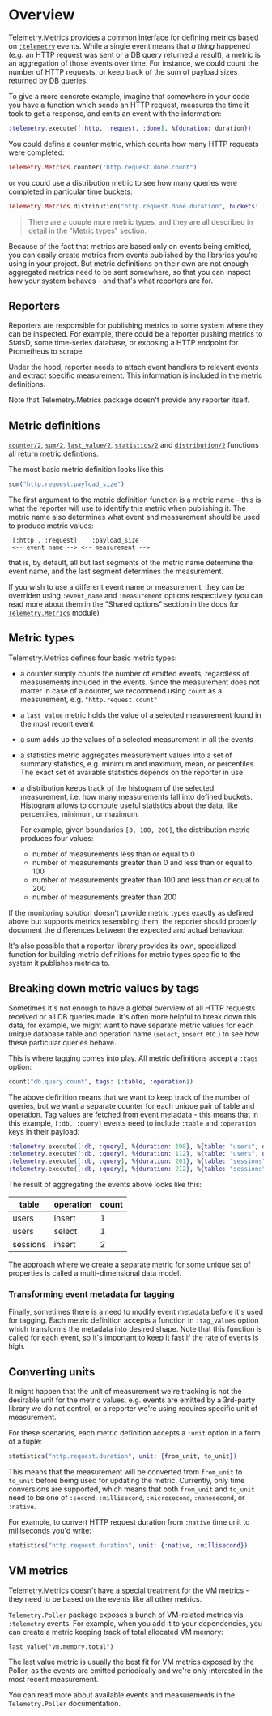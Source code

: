 # Overview

Telemetry.Metrics provides a common interface for defining metrics based on
[`:telemetry`](https://github.com/beam-telemetry/telemetry) events. While a single event means that
_a thing_ happened (e.g. an HTTP request was sent or a DB query returned a result), a metric
is an aggregation of those events over time. For instance, we could count the number of HTTP
requests, or keep track of the sum of payload sizes returned by DB queries.

To give a more concrete example, imagine that somewhere in your code you have a function which sends
an HTTP request, measures the time it took to get a response, and emits an event with the information:

```elixir
:telemetry.execute([:http, :request, :done], %{duration: duration})
```

You could define a counter metric, which counts how many HTTP requests were completed:

```elixir
Telemetry.Metrics.counter("http.request.done.count")
```

or you could use a distribution metric to see how many queries were completed in particular time
buckets:

```elixir
Telemetry.Metrics.distribution("http.request.done.duration", buckets: [100, 200, 300])
```

> There are a couple more metric types, and they are all described in detail in the "Metric types"
> section.

Because of the fact that metrics are based only on events being emitted, you can easily create
metrics from events published by the libraries you're using in your project. But metric definitions
on their own are not enough - aggregated metrics need to be sent somewhere, so that you can inspect
how your system behaves - and that's what reporters are for.

## Reporters

Reporters are responsible for publishing metrics to some system where they can be inspected. For
example, there could be a reporter pushing metrics to StatsD, some time-series database, or exposing
a HTTP endpoint for Prometheus to scrape.

Under the hood, reporter needs to attach event handlers to relevant events and extract specific
measurement. This information is included in the metric definitions.

Note that Telemetry.Metrics package doesn't provide any reporter itself.

## Metric definitions

[`counter/2`](./Telemetry.Metrics.html#counter/2), [`sum/2`](./Telemetry.Metrics.html#sum/2),
[`last_value/2`](./Telemetry.Metrics.html#last_value/2),
[`statistics/2`](./Telemetry.Metrics.html#statistics/2) and
[`distribution/2`](./Telemetry.Metrics.html#distribution/2) functions all return metric defintions.

The most basic metric definition looks like this

```elixir
sum("http.request.payload_size")
```

The first argument to the metric definition function is a metric name - this is what the reporter
will use to identify this metric when publishing it. The metric name also determines what event and
measurement should be used to produce metric values:

```
 [:http , :request]    :payload_size
 <-- event name --> <-- measurement -->
```

that is, by default, all but last segments of the metric name determine the event name, and the last
segment determines the measurement.

If you wish to use a different event name or measurement, they can be overriden using `:event_name`
and `:measurement` options respectively (you can read more about them in the "Shared options"
section in the docs for [`Telemetry.Metrics`](./Telemetry.Metrics.html#shared-options) module)

## Metric types

Telemetry.Metrics defines four basic metric types:

- a counter simply counts the number of emitted events, regardless of measurements included in the
  events. Since the measurement does not matter in case of a counter, we recommend using `count`
  as a measurement, e.g. `"http.request.count"`
- a `last_value` metric holds the value of a selected measurement found in the most recent event
- a sum adds up the values of a selected measurement in all the events
- a statistics metric aggregates measurement values into a set of summary statistics, e.g.
  minimum and maximum, mean, or percentiles. The exact set of available statistics depends on the
  reporter in use
- a distribution keeps track of the histogram of the selected measurement, i.e. how many
  measurements fall into defined buckets. Histogram allows to compute useful statistics about
  the data, like percentiles, minimum, or maximum.

  For example, given boundaries `[0, 100, 200]`, the distribution metric produces four values:

  - number of measurements less than or equal to 0
  - number of measurements greater than 0 and less than or equal to 100
  - number of measurements greater than 100 and less than or equal to 200
  - number of measurements greater than 200

If the monitoring solution doesn't provide metric types exactly as defined above but supports
metrics resembling them, the reporter should properly document the differences between the expected
and actual behaviour.

It's also possible that a reporter library provides its own, specialized function for building
metric definitions for metric types specific to the system it publishes metrics to.

## Breaking down metric values by tags

Sometimes it's not enough to have a global overview of all HTTP requests received or all DB queries
made. It's often more helpful to break down this data, for example, we might want to have separate
metric values for each unique database table and operation name (`select`, `insert` etc.) to see
how these particular queries behave.

This is where tagging comes into play. All metric definitions accept a `:tags` option:

```elixir
count("db.query.count", tags: [:table, :operation])
```

The above definition means that we want to keep track of the number of queries, but we want
a separate counter for each unique pair of table and operation. Tag values are fetched from event
metadata - this means that in this example, `[:db, :query]` events need to include `:table` and
`:operation` keys in their payload:

```elixir
:telemetry.execute([:db, :query], %{duration: 198}, %{table: "users", operation: "insert"})
:telemetry.execute([:db, :query], %{duration: 112}, %{table: "users", operation: "select"})
:telemetry.execute([:db, :query], %{duration: 201}, %{table: "sessions", operation: "insert"})
:telemetry.execute([:db, :query], %{duration: 212}, %{table: "sessions", operation: "insert"})
```

The result of aggregating the events above looks like this:

| table    | operation | count |
| -------- | --------- | ----- |
| users    | insert    | 1     |
| users    | select    | 1     |
| sessions | insert    | 2     |

The approach where we create a separate metric for some unique set of properties is called
a multi-dimensional data model.

### Transforming event metadata for tagging

Finally, sometimes there is a need to modify event metadata before it's used for tagging. Each
metric definition accepts a function in `:tag_values` option which transforms the metadata into
desired shape. Note that this function is called for each event, so it's important to keep it fast
if the rate of events is high.

## Converting units

It might happen that the unit of measurement we're tracking is not the desirable unit for the
metric values, e.g. events are emitted by a 3rd-party library we do not control, or a reporter
we're using requires specific unit of measurement.

For these scenarios, each metric definition accepts a `:unit` option in a form of a tuple:

```elixir
statistics("http.request.duration", unit: {from_unit, to_unit})
```

This means that the measurement will be converted from `from_unit` to `to_unit` before being used
for updating the metric. Currently, only time conversions are supported, which means that both
`from_unit` and `to_unit` need to be one of `:second`, `:millisecond`, `:microsecond`,
`:nanosecond`, or `:native`.

For example, to convert HTTP request duration from `:native` time unit to milliseconds you'd write:

```elixir
statistics("http.request.duration", unit: {:native, :millisecond})
```

## VM metrics

Telemetry.Metrics doesn't have a special treatment for the VM metrics - they need to be based on
the events like all other metrics.

`Telemetry.Poller` package exposes a bunch of VM-related metrics via `:telemetry` events.
For example, when you add it to your dependencies, you can create a metric keeping track of total
allocated VM memory:

    last_value("vm.memory.total")

The last value metric is usually the best fit for VM metrics exposed by the Poller, as the events are
emitted periodically and we're only interested in the most recent measurement.

You can read more about available events and measurements in the `Telemetry.Poller` documentation.
